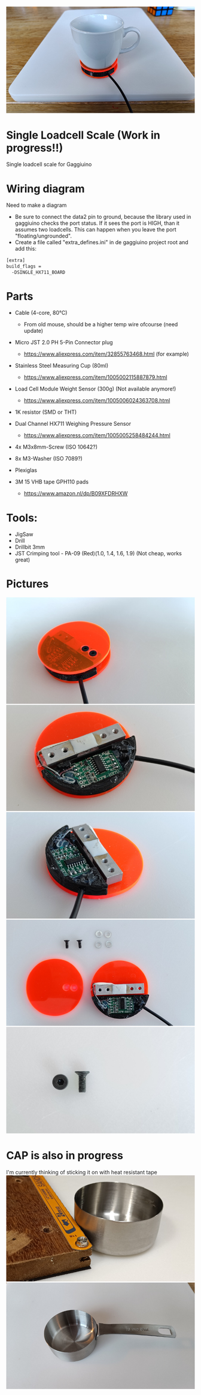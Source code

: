 ![image](Pictures/cup.jpg)

# Single Loadcell Scale (Work in progress!!)
Single loadcell scale for Gaggiuino

# Wiring diagram
Need to make a diagram
* Be sure to connect the data2 pin to ground, because the library used in gaggiuino checks the port status. If it sees the port is HIGH, than it assumes two loadcells. This can happen when you leave the port "floating/ungrounded".
* Create a file called "extra_defines.ini" in de gaggiuino project root and add this:
```
[extra]
build_flags = 
  -DSINGLE_HX711_BOARD
```

# Parts
* Cable (4-core, 80°C)
  - From old mouse, should be a higher temp wire ofcourse (need update)

* Micro JST 2.0 PH 5-Pin Connector plug
  - https://www.aliexpress.com/item/32855763468.html (for example)
* Stainless Steel Measuring Cup (80ml)
  - https://www.aliexpress.com/item/1005002115887879.html
* Load Cell Module Weight Sensor (300g) (Not available anymore!)
  - https://www.aliexpress.com/item/1005006024363708.html
* 1K resistor (SMD or THT)
* Dual Channel HX711 Weighing Pressure Sensor
  - https://www.aliexpress.com/item/1005005258484244.html
* 4x M3x8mm-Screw (ISO 10642?)
* 8x M3-Washer (ISO 7089?)
* Plexiglas
* 3M 15 VHB tape GPH110 pads
  - https://www.amazon.nl/dp/B09XFDRHXW

# Tools:

* JigSaw
* Drill
* Drillbit 3mm
* JST Crimping tool - PA-09  (Red)(1.0, 1.4, 1.6, 1.9) (Not cheap, works great)

# Pictures
![image](Pictures/full.jpg)
![image](Pictures/HX711_A.jpg)
![image](Pictures/HX711_B.jpg)
![image](Pictures/HX711_C.jpg)
![image](Pictures/bolts.jpg)

# CAP is also in progress
I'm currently thinking of sticking it on with heat resistant tape
![image](Pictures/cutting.jpg)
![image](Pictures/measuring-cup.jpg)

